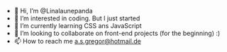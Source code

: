 - 👋 Hi, I’m @Linalaunepanda
- 👀 I’m interested in coding. But I just started
- 🌱 I’m currently learning CSS ans JavaScript
- 💞️ I’m looking to collaborate on front-end projects (for the beginning) :)
- 📫 How to reach me a.s.gregor@hotmail.de

<!---
Linalaunepanda/Linalaunepanda is a ✨ special ✨ repository because its `README.md` (this file) appears on your GitHub profile.
You can click the Preview link to take a look at your changes.
--->
